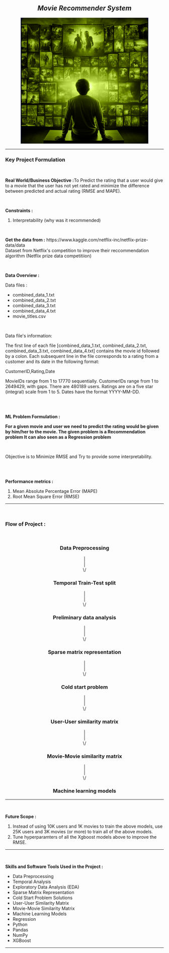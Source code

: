 <h2 align= "center"><em>Movie Recommender System</em></h2>

<div align="center">
  <img height="400" src="https://github.com/shreyjain99/Movie-Recommender-System/blob/main/src%20files/cover%20image.png"/>
</div>

<hr width="100%" size="2">

<h3 align= "left"> <b> Key Project Formulation </b> </h3>

<br>

<p>
<strong>Real World/Business Objective :</strong>To Predict the rating that a user would give to a movie that the user has not yet rated and minimize the difference between predicted and actual rating (RMSE and MAPE).
</p>

<br>

<p>
<strong>Constraints :</strong>
</p>
<ol>
<li>Interpretability (why was it recommended)</li>
</ol>

<br>

<p>
<strong>Get the data from :</strong> https://www.kaggle.com/netflix-inc/netflix-prize-data/data
<br> Dataset from Netflix's competition to improve their reccommendation algorithm (Netflix prize data competitiion)
</p>

<br>

<p>
<strong>Data Overview :</strong>
<br>
<p> Data files : 
<ul> 
<li> combined_data_1.txt </li>
<li> combined_data_2.txt </li>
<li> combined_data_3.txt </li>
<li> combined_data_4.txt </li>
<li> movie_titles.csv </li>
</ul>
</p>
<br>
<p>
    Data file's information:
</p>
<p>  

The first line of each file [combined_data_1.txt, combined_data_2.txt, combined_data_3.txt, combined_data_4.txt] contains the movie id followed by a colon. Each subsequent line in the file corresponds to a rating from a customer and its date in the following format:

CustomerID,Rating,Date

MovieIDs range from 1 to 17770 sequentially.
CustomerIDs range from 1 to 2649429, with gaps. There are 480189 users.
Ratings are on a five star (integral) scale from 1 to 5.
Dates have the format YYYY-MM-DD.
</p>

<br>

<br />


<p>
<strong>ML Problem Formulation :</strong>
</p>
<p> <strong>For a given movie and user we need to predict the rating would be given by him/her to the movie. 
The given problem is a Recommendation problem 
It can also seen as a Regression problem </strong> </p>
<br>
<p>Objective is to Minimize RMSE and Try to provide some interpretability.</p>

<br>
<br>

<p>
<strong>Performance metrics :</strong>
</p>
<ol>
<li>Mean Absolute Percentage Error (MAPE)</li>
<li>Root Mean Square Error (RMSE)</li>
</ol>

<hr width="100%" size="2">

<br>

<body>

  <h3>Flow of Project : </h3>
  
  <br>

  <h3 align= "center"><strong>Data Preprocessing</strong></h3>
  
  <div align= "center">|</div>
  <div align= "center">|</div>
  <div align= "center">\/</div>

  <h3 align= "center"><strong>Temporal Train-Test split </strong></h3>

  <div align= "center">|</div>
  <div align= "center">|</div>
  <div align= "center">\/</div>

  <h3 align= "center">Preliminary data analysis</h3>
  
  <div align= "center">|</div>
  <div align= "center">|</div>
  <div align= "center">\/</div>
  

  <h3 align= "center">Sparse matrix representation</h3>
  

  <div align= "center">|</div>
  <div align= "center">|</div>
  <div align= "center">\/</div>

  <h3 align= "center">Cold start problem</h3>

  <div align= "center">|</div>
  <div align= "center">|</div>
  <div align= "center">\/</div>

  <h3 align= "center">User-User similarity matrix</h3>
  
  <div align= "center">|</div>
  <div align= "center">|</div>
  <div align= "center">\/</div>  
  
  <h3 align= "center">Movie-Movie similarity matrix</h3>

  <div align= "center">|</div>
  <div align= "center">|</div>
  <div align= "center">\/</div>

  <h3 align= "center">Machine learning models</h3>


  
</body>

<hr width="100%" size="2">


<br>

<p>
<strong>Future Scope :</strong>
</p>
<ol>
<li>Instead of using 10K users and 1K movies to train the above models, use 25K users and 3K movies (or more) to train all of the above models.</li>
<li>Tune hyperparamters of all the Xgboost models above to improve the RMSE.</li>
</ol>

<hr width="100%" size="2">
<br>

<p>
<strong>Skills and Software Tools Used in the Project :</strong>
</p>
<ul>
    <li>Data Preprocessing</li>
    <li>Temporal Analysis</li>
    <li>Exploratory Data Analysis (EDA)</li>
    <li>Sparse Matrix Representation</li>
    <li>Cold Start Problem Solutions</li>
    <li>User-User Similarity Matrix</li>
    <li>Movie-Movie Similarity Matrix</li>
    <li>Machine Learning Models</li>
    <li>Regression</li>
    <li>Python</li>
    <li>Pandas</li>
    <li>NumPy</li>
    <li>XGBoost</li>
</ul>

<hr width="100%" size="2">
